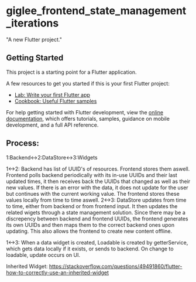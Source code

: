 # giglee_frontend_state_management_iterations

"A new Flutter project."

## Getting Started

This project is a starting point for a Flutter application.

A few resources to get you started if this is your first Flutter project:

- [Lab: Write your first Flutter app](https://docs.flutter.dev/get-started/codelab)
- [Cookbook: Useful Flutter samples](https://docs.flutter.dev/cookbook)

For help getting started with Flutter development, view the
[online documentation](https://docs.flutter.dev/), which offers tutorials,
samples, guidance on mobile development, and a full API reference.


## Process:

1:Backend<->2:DataStore<->3:Widgets

1<->2: Backend has list of UUID's of resources. Frontend stores them aswell. Frontend polls backend periodically with its in-use UUIDs and their last updated times, it then receives back the UUIDs that changed as well as their new values. If there is an error with the data, it does not update for the user but continues with the current working value. The frontend stores these values locally from time to time aswell.
2<->3: DataStore updates from time to time, either from backend or from frontend input. It then updates the related wigets through a state management solution. Since there may be a discrepency between backend and frontend UUIDs, the frontend generates its own UUIDs and then maps them to the correct backend ones upon updating. This also allows the frontend to create new content offline.

1<->3: When a data widget is created, 
Loadable is created by getterService, which gets data locally if it exists, or sends to backend. On change to loadable, update occurs on UI.

Inherited Widget:
https://stackoverflow.com/questions/49491860/flutter-how-to-correctly-use-an-inherited-widget
